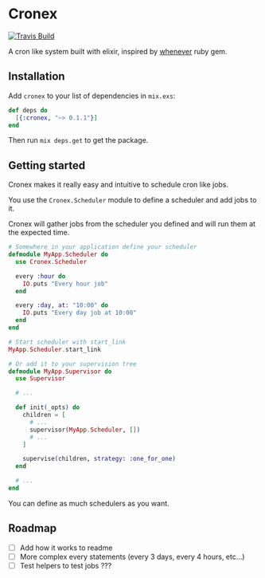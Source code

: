 # Cronex

[![Travis Build](https://api.travis-ci.org/jbernardo95/cronex.svg?branch=master)](https://travis-ci.org/jbernardo95/cronex/)

A cron like system built with elixir, inspired by [whenever](https://github.com/javan/whenever) ruby gem.

## Installation

Add `cronex` to your list of dependencies in `mix.exs`:

```elixir
def deps do
  [{:cronex, "~> 0.1.1"}]
end
```

Then run `mix deps.get` to get the package.

## Getting started

Cronex makes it really easy and intuitive to schedule cron like jobs.

You use the `Cronex.Scheduler` module to define a scheduler and add jobs to it.

Cronex will gather jobs from the scheduler you defined and will run them at the expected time.

```elixir
# Somewhere in your application define your scheduler
defmodule MyApp.Scheduler do
  use Cronex.Scheduler

  every :hour do
    IO.puts "Every hour job"
  end

  every :day, at: "10:00" do
    IO.puts "Every day job at 10:00"
  end
end

# Start scheduler with start_link
MyApp.Scheduler.start_link

# Or add it to your supervision tree
defmodule MyApp.Supervisor do
  use Supervisor

  # ...

  def init(_opts) do
    children = [
      # ...
      supervisor(MyApp.Scheduler, [])
      # ...
    ]

    supervise(children, strategy: :one_for_one)
  end

  # ...
end
```

You can define as much schedulers as you want.

## Roadmap

- [ ] Add how it works to readme
- [ ] More complex every statements (every 3 days, every 4 hours, etc…)
- [ ] Test helpers to test jobs ???
